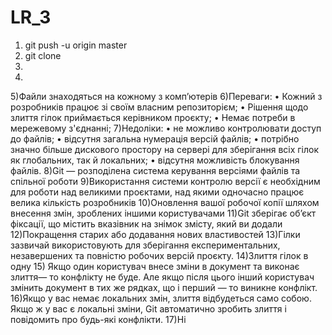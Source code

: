 # LR_3
1) git push -u origin master
2) git clone
3)
4)
5)Файли знаходяться на кожному з комп’ютерів
6)Переваги:
    • Кожний з розробників працює зі своїм власним репозиторієм;
    • Рішення щодо злиття гілок приймається керівником проєкту;
    • Немає потреби в мережевому з'єднанні;
7)Недоліки:
    • не можливо контролювати доступ до файлів;
    • відсутня загальна нумерація версій файлів;
    • потрібно значно більше дискового простору на сервері для зберігання всіх гілок як глобальних, так й локальних;
    • відсутня можливість блокування файлів.
8)Git — розподілена система керування версіями файлів та спільної роботи 
9)Використання системи контролю версії є необхідним для роботи над великими проєктами, над якими одночасно працює велика кількість розробників 
10)Оновлення вашої робочої копії шляхом внесення змін, зроблених іншими користувачами 
11)Git зберігає об’єкт фіксації, що містить вказівник на знімок змісту, який ви додали 
12)Покращення старих або додавання нових властивостей
13)Гілки зазвичай використовують для зберігання експериментальних, незавершених та повністю робочих версій проєкту. 
14)Злиття гілок в одну
15) Якщо один користувач внесе зміни в документ та виконає злиття— то конфлікту не буде. Але якщо після цього інший користувач змінить документ в тих же рядках, що і перший — то виникне конфлікт.
16)Якщо у вас немає локальних змін, злиття відбудеться само собою. Якщо ж у вас є локальні зміни, Git автоматично зробить злиття і повідомить про будь-які конфлікти. 
17)Ні
